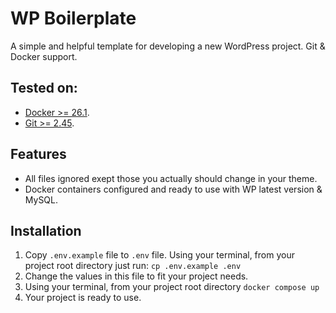 WP Boilerplate
===
A simple and helpful template for developing a new WordPress project. Git & Docker support.

Tested on:
---
- [Docker >= 26.1](https://www.docker.com).
- [Git >= 2.45](https://www.git-scm.com).

Features
---
- All files ignored exept those you actually should change in your theme.
- Docker containers configured and ready to use with WP latest version & MySQL.

Installation
---
1. Copy `.env.example` file to `.env` file.
Using your terminal, from your project root directory just run: `cp .env.example .env`
2. Change the values in this file to fit your project needs.
3. Using your terminal, from your project root directory `docker compose up`
4. Your project is ready to use.
